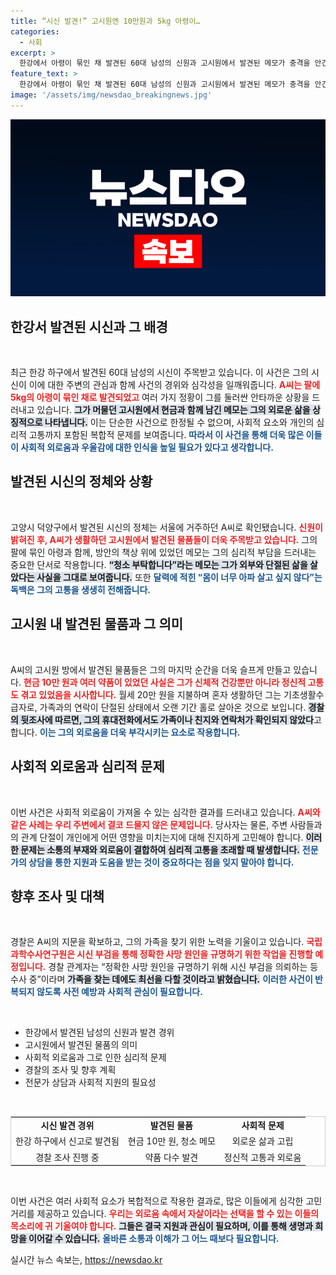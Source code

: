 ```yaml
---
title: “시신 발견!” 고시원엔 10만원과 5kg 아령이…
categories:
  - 사회
excerpt: >
  한강에서 아령이 묶인 채 발견된 60대 남성의 신원과 고시원에서 발견된 메모가 충격을 안긴다. 청소 부탁이라는 내용과 함께 그는 외로운 삶을 살아왔다. 그의 이야기 속에는 숨겨진 고독과 아픔이 담겨 있다.
feature_text: >
  한강에서 아령이 묶인 채 발견된 60대 남성의 신원과 고시원에서 발견된 메모가 충격을 안긴다. 청소 부탁이라는 내용과 함께 그는 외로운 삶을 살아왔다. 그의 이야기 속에는 숨겨진 고독과 아픔이 담겨 있다.
image: '/assets/img/newsdao_breakingnews.jpg'
---
```


<p><img src="/assets/img/newsdao_breakingnews.jpg" alt="bookingtag 속보" /></p>

<h2 data-ke-size="size26">한강서 발견된 시신과 그 배경</h2>

<p data-ke-size="size16">&nbsp;</p>

<p>최근 한강 하구에서 발견된 60대 남성의 시신이 주목받고 있습니다. 이 사건은 그의 시신이 이에 대한 주변의 관심과 함께 사건의 경위와 심각성을 일깨워줍니다. <b><span style="color: #ee2323;">A씨는 팔에 5kg의 아령이 묶인 채로 발견되었고</span></b> 여러 가지 정황이 그를 둘러싼 안타까운 상황을 드러내고 있습니다. <b><span style="background-color: #21538527;">그가 머물던 고시원에서 현금과 함께 남긴 메모는 그의 외로운 삶을 상징적으로 나타냅니다.</span></b> 이는 단순한 사건으로 한정될 수 없으며, 사회적 요소와 개인의 심리적 고통까지 포함된 복합적 문제를 보여줍니다. <b><span style="color: #1a5490;">따라서 이 사건을 통해 더욱 많은 이들이 사회적 외로움과 우울감에 대한 인식을 높일 필요가 있다고 생각합니다.</span></b></p>

<h2 data-ke-size="size26">발견된 시신의 정체와 상황</h2>

<p data-ke-size="size16">&nbsp;</p>

<p>고양시 덕양구에서 발견된 시신의 정체는 서울에 거주하던 A씨로 확인됐습니다. <b><span style="color: #ee2323;">신원이 밝혀진 후, A씨가 생활하던 고시원에서 발견된 물품들이 더욱 주목받고 있습니다.</span></b> 그의 팔에 묶인 아령과 함께, 방안의 책상 위에 있었던 메모는 그의 심리적 부담을 드러내는 중요한 단서로 작용합니다. <b><span style="background-color: #21538527;">“청소 부탁합니다”라는 메모는 그가 외부와 단절된 삶을 살았다는 사실을 그대로 보여줍니다.</span></b> 또한 <b><span style="color: #1a5490;">달력에 적힌 “몸이 너무 아파 살고 싶지 않다”는 독백은 그의 고통을 생생히 전해줍니다.</span></b></p>

<h2 data-ke-size="size26">고시원 내 발견된 물품과 그 의미</h2>

<p data-ke-size="size16">&nbsp;</p>

<p>A씨의 고시원 방에서 발견된 물품들은 그의 마지막 순간을 더욱 슬프게 만들고 있습니다. <b><span style="color: #ee2323;">현금 10만 원과 여러 약품이 있었던 사실은 그가 신체적 건강뿐만 아니라 정신적 고통도 겪고 있었음을 시사합니다.</span></b> 월세 20만 원을 지불하며 혼자 생활하던 그는 기초생활수급자로, 가족과의 연락이 단절된 상태에서 오랜 기간 홀로 살아온 것으로 보입니다. <b><span style="background-color: #21538527;">경찰의 뒷조사에 따르면, 그의 휴대전화에서도 가족이나 친지와 연락처가 확인되지 않았다</span></b>고 합니다. <b><span style="color: #1a5490;">이는 그의 외로움을 더욱 부각시키는 요소로 작용합니다.</span></b></p>

<h2 data-ke-size="size26">사회적 외로움과 심리적 문제</h2>

<p data-ke-size="size16">&nbsp;</p>

<p>이번 사건은 사회적 외로움이 가져올 수 있는 심각한 결과를 드러내고 있습니다. <b><span style="color: #ee2323;">A씨와 같은 사례는 우리 주변에서 결코 드물지 않은 문제입니다.</span></b> 당사자는 물론, 주변 사람들과의 관계 단절이 개인에게 어떤 영향을 미치는지에 대해 진지하게 고민해야 합니다. <b><span style="background-color: #21538527;">이러한 문제는 소통의 부재와 외로움이 결합하여 심리적 고통을 초래할 때 발생합니다.</span></b> <b><span style="color: #1a5490;">전문가의 상담을 통한 지원과 도움을 받는 것이 중요하다는 점을 잊지 말아야 합니다.</span></b></p>

<h2 data-ke-size="size26">향후 조사 및 대책</h2>

<p data-ke-size="size16">&nbsp;</p>

<p>경찰은 A씨의 지문을 확보하고, 그의 가족을 찾기 위한 노력을 기울이고 있습니다. <b><span style="color: #ee2323;">국립과학수사연구원은 시신 부검을 통해 정확한 사망 원인을 규명하기 위한 작업을 진행할 예정입니다.</span></b> 경찰 관계자는 “정확한 사망 원인을 규명하기 위해 시신 부검을 의뢰하는 등 수사 중”이라며 <b><span style="background-color: #21538527;">가족을 찾는 데에도 최선을 다할 것이라고 밝혔습니다.</span></b> <b><span style="color: #1a5490;">이러한 사건이 반복되지 않도록 사전 예방과 사회적 관심이 필요합니다.</span></b></p>

<p data-ke-size="size16">&nbsp;</p> 

<ul>
    <li>한강에서 발견된 남성의 신원과 발견 경위</li>
    <li>고시원에서 발견된 물품의 의미</li>
    <li>사회적 외로움과 그로 인한 심리적 문제</li>
    <li>경찰의 조사 및 향후 계획</li>
    <li>전문가 상담과 사회적 지원의 필요성</li>
</ul>

<p data-ke-size="size16">&nbsp;</p>

<table style="width: 100%; border: 1px solid #ccc;">
    <tr>
        <td style="text-align: center; height: 17px;"><b>시신 발견 경위</b></td>
        <td style="text-align: center; height: 17px;"><b>발견된 물품</b></td>
        <td style="text-align: center; height: 17px;"><b>사회적 문제</b></td>
    </tr>
    <tr>
        <td style="text-align: center; height: 17px;">한강 하구에서 신고로 발견됨</td>
        <td style="text-align: center; height: 17px;">현금 10만 원, 청소 메모</td>
        <td style="text-align: center; height: 17px;">외로운 삶과 고립</td>
    </tr>
    <tr>
        <td style="text-align: center; height: 17px;">경찰 조사 진행 중</td>
        <td style="text-align: center; height: 17px;">약품 다수 발견</td>
        <td style="text-align: center; height: 17px;">정신적 고통과 외로움</td>
    </tr>
</table>

<p data-ke-size="size16">&nbsp;</p>

<p>이번 사건은 여러 사회적 요소가 복합적으로 작용한 결과로, 많은 이들에게 심각한 고민거리를 제공하고 있습니다. <b><span style="color: #ee2323;">우리는 외로움 속에서 자살이라는 선택을 할 수 있는 이들의 목소리에 귀 기울여야 합니다.</span></b> <b><span style="background-color: #21538527;">그들은 결국 지원과 관심이 필요하며, 이를 통해 생명과 희망을 이어갈 수 있습니다.</span></b> <b><span style="color: #1a5490;">올바른 소통과 이해가 그 어느 때보다 필요합니다.</span></b></p>
실시간 뉴스 속보는, <a href="https://newsdao.kr" rel="dofollow">https://newsdao.kr</a>


